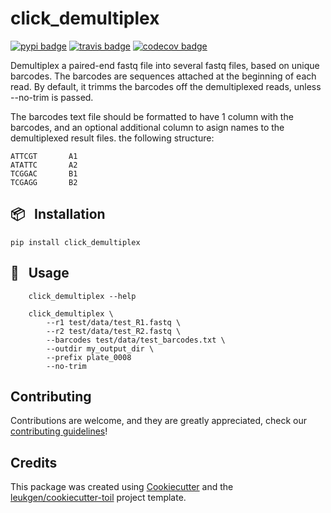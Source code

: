 # click_demultiplex

[![pypi badge][pypi_badge]][pypi_base]
[![travis badge][travis_badge]][travis_base]
[![codecov badge][codecov_badge]][codecov_base]

Demultiplex a paired-end fastq file into several fastq files,
based on unique barcodes.
The barcodes are sequences attached at the beginning of each read.
By default, it trimms the barcodes off the demultiplexed reads,
unless --no-trim is passed.

The barcodes text file should be formatted to have 1 column with
the barcodes, and an optional additional column to asign names to
the demultiplexed result files.  the following structure:

    ATTCGT       A1
    ATATTC       A2
    TCGGAC       B1
    TCGAGG       B2

## 📦 &nbsp; **Installation**

    pip install click_demultiplex

## 🍉 &nbsp; **Usage**

        click_demultiplex --help

        click_demultiplex \
            --r1 test/data/test_R1.fastq \
            --r2 test/data/test_R2.fastq \
            --barcodes test/data/test_barcodes.txt \
            --outdir my_output_dir \
            --prefix plate_0008
            --no-trim


## Contributing

Contributions are welcome, and they are greatly appreciated, check our [contributing guidelines](.github/CONTRIBUTING.md)!

## Credits

This package was created using [Cookiecutter] and the
[leukgen/cookiecutter-toil] project template.

<!-- References -->
[`singularity`]: http://singularity.lbl.gov/
[docker2singularity]: https://github.com/singularityware/docker2singularity
[cookiecutter]: https://github.com/audreyr/cookiecutter
[leukgen/cookiecutter-toil]: https://github.com/leukgen/cookiecutter-toil

<!-- Badges -->
[codecov_badge]: https://codecov.io/gh/leukgen/click_demultiplex/branch/master/graph/badge.svg
[codecov_base]: https://codecov.io/gh/leukgen/click_demultiplex
[pypi_badge]: https://img.shields.io/pypi/v/click_demultiplex.svg
[pypi_base]: https://pypi.python.org/pypi/click_demultiplex
[travis_badge]: https://img.shields.io/travis/leukgen/click_demultiplex.svg
[travis_base]: https://travis-ci.org/leukgen/click_demultiplex

